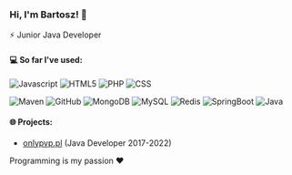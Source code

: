 ### Hi, I'm Bartosz! 👋

⚡ Junior Java Developer

#### 💻 So far I've used:
![Javascript](https://img.shields.io/badge/-Javascript-e6322d?style=flat&logo=javascript)
![HTML5](https://img.shields.io/badge/-HTML5-e6322d?style=flat&logo=html5&logoColor=white)
![PHP](https://img.shields.io/badge/-Php-e6322d?style=flat&logo=php)
![CSS](https://img.shields.io/badge/-Css-e6322d?style=flat&logo=css)


![Maven](https://img.shields.io/badge/-Maven-e6322d?style=flat&logo=maven)
![GitHub](https://img.shields.io/badge/-GitHub-e6322d?style=flat&logo=github)
![MongoDB](https://img.shields.io/badge/-MongoDB-e6322d?style=flat&logo=mongodb)
![MySQL](https://img.shields.io/badge/-MySQL-e6322d?style=flat&logo=mysql)
![Redis](https://img.shields.io/badge/-Redis-e6322d?style=flat&logo=redis)
![SpringBoot](https://img.shields.io/badge/-SpringBoot-e6322d?style=flat&logo=springboot)
![Java](https://img.shields.io/badge/-Java-e6322d?style=flat&logo=java)

#### 🌐 Projects:
- [onlypvp.pl](https://onlypvp.pl) (Java Developer 2017-2022)

Programming is my passion ❤️
